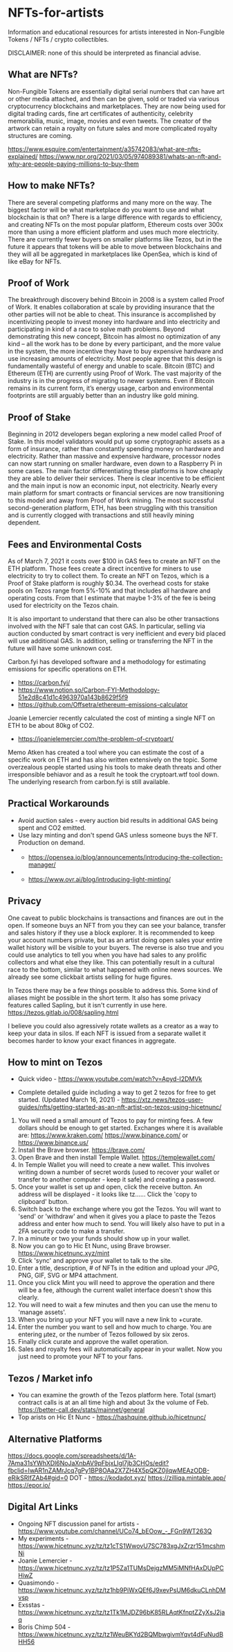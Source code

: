 # NFTs-for-artists
Information and educational resources for artists interested in Non-Fungible Tokens / NFTs / crypto collectibles.

DISCLAIMER: none of this should be interpreted as financial advise.

## What are NFTs?

Non-Fungible Tokens are essentially digital serial numbers that can have art or other media attached, and then can be given, sold or traded via various cryptocurrency blockchains and marketplaces. They are now being used for digital trading cards, fine art certificates of authenticity, celebrity memorabilia, music, image, movies and even tweets. The creator of the artwork can retain a royalty on future sales and more complicated royalty structures are coming.

https://www.esquire.com/entertainment/a35742083/what-are-nfts-explained/
https://www.npr.org/2021/03/05/974089381/whats-an-nft-and-why-are-people-paying-millions-to-buy-them

## How to make NFTs?

There are several competing platforms and many more on the way. The biggest factor will be what marketplace do you want to use and what blockchain is that on? There is a large difference with regards to efficiency, and creating NFTs on the most popular platform, Ethereum costs over 300x more than using a more efficient platform and uses much more electricity. There are currently fewer buyers on smaller platforms like Tezos, but in the future it appears that tokens will be able to move between blockchains and they will all be aggregated in marketplaces like OpenSea, which is kind of like eBay for NFTs.

## Proof of Work

The breakthrough discovery behind Bitcoin in 2008 is a system called Proof of Work. It enables collaboration at scale by providing insurance that the other parties will not be able to cheat. This insurance is accomplished by incentivizing people to invest money into hardware and into electricity and participating in kind of a race to solve math problems. Beyond demonstrating this new concept, Bitcoin has almost no optimization of any kind – all the work has to be done by every participant, and the more value in the system, the more incentive they have to buy expensive hardware and use increasing amounts of electricity. Most people agree that this design is fundamentally wasteful of energy and unable to scale. Bitcoin (BTC) and Ethereum (ETH) are currently using Proof of Work. The vast majority of the industry is in the progress of migrating to newer systems. Even if Bitcoin remains in its current form, it’s energy usage, carbon and environmental footprints are still arguably better than an industry like gold mining.

## Proof of Stake

Beginning in 2012 developers began exploring a new model called Proof of Stake. In this model validators would put up some cryptographic assets as a form of insurance, rather than constantly spending money on hardware and electricity. Rather than massive and expensive hardware, processor nodes can now start running on smaller hardware, even down to a Raspberry Pi in some cases. The main factor differentiating these platforms is how cheaply they are able to deliver their services. There is clear incentive to be efficient and the main input is now an economic input, not electricity. Nearly every main platform for smart contracts or financial services are now transitioning to this model and away from Proof of Work mining. The most successful second-generation platform, ETH, has been struggling with this transition and is currently clogged with transactions and still heavily mining dependent.

## Fees and Environmental Costs

As of March 7, 2021 it costs over $100 in GAS fees to create an NFT on the ETH platform. Those fees create a direct incentive for miners to use electricity to try to collect them. To create an NFT on Tezos, which is a Proof of Stake platform is roughly $0.34. The overhead costs for stake pools on Tezos range from 5%-10% and that includes all hardware and operating costs. From that I estimate that maybe 1-3% of the fee is being used for electricity on the Tezos chain.

It is also important to understand that there can also be other transactions involved with the NFT sale that can cost GAS. In particular, selling via auction conducted by smart contract is very inefficient and every bid placed will use additional GAS. In addition, selling or transferring the NFT in the future will have some unknown cost.

Carbon.fyi has developed software and a methodology for estimating emissions for specific operations on ETH.
- https://carbon.fyi/
- https://www.notion.so/Carbon-FYI-Methodology-51e2d8c41d1c4963970a143b8629f5f9
- https://github.com/Offsetra/ethereum-emissions-calculator

Joanie Lemercier recently calculated the cost of minting a single NFT on ETH to be about 80kg of CO2. 
- https://joanielemercier.com/the-problem-of-cryptoart/

Memo Atken has created a tool where you can estimate the cost of a specific work on ETH and has also written extensively on the topic. Some overzealous people started using his tools to make death threats and other irresponsible behiavor and as a result he took the cryptoart.wtf tool down. The underlying research from carbon.fyi is still available.

## Practical Workarounds

- Avoid auction sales - every auction bid results in additional GAS being spent and CO2 emitted.
- Use lazy minting and don't spend GAS unless someone buys the NFT. Production on demand.
- - https://opensea.io/blog/announcements/introducing-the-collection-manager/
- - https://www.ovr.ai/blog/introducing-light-minting/

## Privacy

One caveat to public blockchains is transactions and finances are out in the open. If someone buys an NFT from you they can see your balance, transfer and sales history if they use a block explorer. It is recommended to keep your account numbers private, but as an artist doing open sales your entire wallet history will be visible to your buyers. The reverse is also true and you could use analytics to tell you when you have had sales to any prolific collectors and what else they like. This can potentially result in a cultural race to the bottom, similar to what happened with online news sources. We already see some clickbait artists selling for huge figures.

In Tezos there may be a few things possible to address this. Some kind of aliases might be possible in the short term. It also has some privacy features called Sapling, but it isn't currently in use here. https://tezos.gitlab.io/008/sapling.html

I believe you could also agressively rotate wallets as a creator as a way to keep your data in silos. If each NFT is issued from a separate wallet it becomes harder to know your exact finances in aggregate.

## How to mint on Tezos

- Quick video - https://www.youtube.com/watch?v=Apyd-I2DMVk

- Complete detailed guide including a way to get 2 tezos for free to get started. (Updated March 16, 2021) - https://xtz.news/tezos-user-guides/nfts/getting-started-as-an-nft-artist-on-tezos-using-hicetnunc/

1. You will need a small amount of Tezos to pay for minting fees. A few dollars should be enough to get started. Exchanges where it is available are: https://www.kraken.com/ https://www.binance.com/ or https://www.binance.us/
2. Install the Brave browser. https://brave.com/
3. Open Brave and then install Temple Wallet. https://templewallet.com/
4. In Temple Wallet you will need to create a new wallet. This involves writing down a number of secret words (used to recover your wallet or transfer to another computer - keep it safe) and creating a password.
5. Once your wallet is set up and open, click the receive button. An address will be displayed - it looks like tz...... Click the 'copy to clipboard' button.
6. Switch back to the exchange where you got the Tezos. You will want to 'send' or 'withdraw' and when it gives you a place to paste the Tezos address and enter how much to send. You will likely also have to put in a 2FA security code to make a transfer.
7. In a minute or two your funds should show up in your wallet.
8. Now you can go to Hic Et Nunc, using Brave browser. https://www.hicetnunc.xyz/mint
9. Click 'sync' and approve your wallet to talk to the site.
10. Enter a title, description, # of NFTs in the edition and upload your JPG, PNG, GIF, SVG or MP4 attachment.
11. Once you click Mint you will need to approve the operation and there will be a fee, although the current wallet interface doesn't show this clearly.
12. You will need to wait a few minutes and then you can use the menu to 'manage assets'.
13. When you bring up your NFT you will nave a new link to +curate.
14. Enter the number you want to sell and how much to charge. You are entering µtez, or the number of Tezos followed by six zeros.
15. Finally click curate and approve the wallet operation.
16. Sales and royalty fees will automatically appear in your wallet. Now you just need to promote your NFT to your fans.

## Tezos / Market info

- You can examine the growth of the Tezos platform here. Total (smart) contract calls is at an all time high and about 3x the volume of Feb. https://better-call.dev/stats/mainnet/general
- Top arists on Hic Et Nunc - https://hashquine.github.io/hicetnunc/

## Alternative Platforms

https://docs.google.com/spreadsheets/d/1A-7Ama31sYWhXDl6NoJaXnbAV9pFbjxLIgl7jb3CHOs/edit?fbclid=IwAR1nZAMrJcq7gPy1BP8OAa2X7ZH4X5pQKZ0jlqwMEAzODB-eRikSRIfZAb4#gid=0
DOT - https://kodadot.xyz/
https://zilliqa.mintable.app/
https://epor.io/


## Digital Art Links

- Ongoing NFT discussion panel for artists - https://www.youtube.com/channel/UCo74_bEOow_-_FGn9WT263Q
- My experiments - https://www.hicetnunc.xyz/tz/tz1cTS1WwovU7SC783xgJxZrzr151mcshmNi
- Joanie Lemercier - https://www.hicetnunc.xyz/tz/tz1P5Za1TUMsDejgzMM5iMNfHAxDUpPCHiwZ
- Quasimondo - https://www.hicetnunc.xyz/tz/tz1hb9PiWxQEf6J9xevPsUM6dkuCLnhDMvsp
- Exsstas - https://www.hicetnunc.xyz/tz/tz1Tk1MJDZ96bK85RLAqtKfnptZZyXsJ2jaq
- Boris Chimp 504 - https://www.hicetnunc.xyz/tz/tz1WeuBKYd2BQMbwgivmYqvt4dFuNudBHH56
